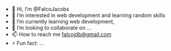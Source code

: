 - 👋 Hi, I’m @FalcoJacobs
- 👀 I’m interested in web development and learning random skills
- 🌱 I’m currently learning web development, 
- 💞️ I’m looking to collaborate on ...
- 📫 How to reach me falcojdb@gmail.com
- ⚡ Fun fact: ...

<!---
FalcoJacobs/FalcoJacobs is a ✨ special ✨ repository because its `README.md` (this file) appears on your GitHub profile.
You can click the Preview link to take a look at your changes.
--->
